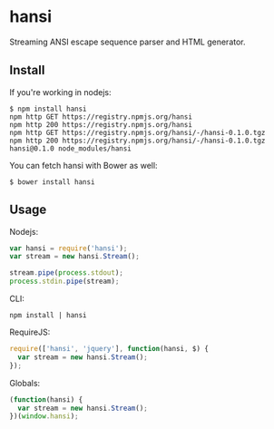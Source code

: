 # hansi

Streaming ANSI escape sequence parser and HTML generator.

## Install

If you're working in nodejs:

```console
$ npm install hansi
npm http GET https://registry.npmjs.org/hansi
npm http 200 https://registry.npmjs.org/hansi
npm http GET https://registry.npmjs.org/hansi/-/hansi-0.1.0.tgz
npm http 200 https://registry.npmjs.org/hansi/-/hansi-0.1.0.tgz
hansi@0.1.0 node_modules/hansi
```

You can fetch hansi with Bower as well:

```console
$ bower install hansi
```

## Usage

Nodejs:

```js
var hansi = require('hansi');
var stream = new hansi.Stream();

stream.pipe(process.stdout);
process.stdin.pipe(stream);
```

CLI:

```console
npm install | hansi
```

RequireJS:

```js
require(['hansi', 'jquery'], function(hansi, $) {
  var stream = new hansi.Stream();
});
```

Globals:

```js
(function(hansi) {
  var stream = new hansi.Stream();
})(window.hansi);
```

